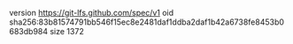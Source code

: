 version https://git-lfs.github.com/spec/v1
oid sha256:83b81574791bb546f15ec8e2481daf1ddba2daf1b42a6738fe8453b0683db984
size 1372
